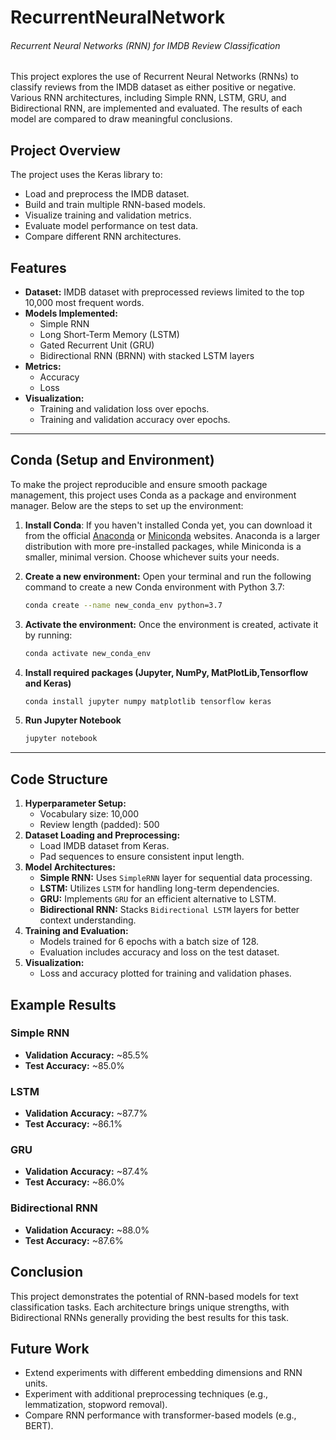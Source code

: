 # RecurrentNeuralNetwork

###### Recurrent Neural Networks (RNN) for IMDB Review Classification

This project explores the use of Recurrent Neural Networks (RNNs) to classify reviews from the IMDB dataset as either positive or negative. Various RNN architectures, including Simple RNN, LSTM, GRU, and Bidirectional RNN, are implemented and evaluated. The results of each model are compared to draw meaningful conclusions.

## Project Overview

The project uses the Keras library to:
- Load and preprocess the IMDB dataset.
- Build and train multiple RNN-based models.
- Visualize training and validation metrics.
- Evaluate model performance on test data.
- Compare different RNN architectures.

## Features

- **Dataset:** IMDB dataset with preprocessed reviews limited to the top 10,000 most frequent words.
- **Models Implemented:**
  - Simple RNN
  - Long Short-Term Memory (LSTM)
  - Gated Recurrent Unit (GRU)
  - Bidirectional RNN (BRNN) with stacked LSTM layers
- **Metrics:**
  - Accuracy
  - Loss
- **Visualization:**
  - Training and validation loss over epochs.
  - Training and validation accuracy over epochs.

---

## Conda (Setup and Environment)

To make the project reproducible and ensure smooth package management, this project uses Conda as a package and environment manager. Below are the steps to set up the environment:


1. **Install Conda**:
If you haven't installed Conda yet, you can download it from the official [Anaconda](https://www.anaconda.com/products/individual) or [Miniconda](https://docs.conda.io/en/latest/miniconda.html) websites. Anaconda is a larger distribution with more pre-installed packages, while Miniconda is a smaller, minimal version. Choose whichever suits your needs.

2. **Create a new environment:** Open your terminal and run the following command to create a new Conda environment with Python 3.7:

    ```bash
    conda create --name new_conda_env python=3.7
    ```

3. **Activate the environment:** Once the environment is created, activate it by running:

    ```bash
    conda activate new_conda_env
    ```

4. **Install required packages (Jupyter, NumPy, MatPlotLib,Tensorflow and Keras)**

    ```bash
    conda install jupyter numpy matplotlib tensorflow keras
    ```

5. **Run Jupyter Notebook**

    ```bash
    jupyter notebook
    ```
---

## Code Structure

1. **Hyperparameter Setup:**
   - Vocabulary size: 10,000
   - Review length (padded): 500
2. **Dataset Loading and Preprocessing:**
   - Load IMDB dataset from Keras.
   - Pad sequences to ensure consistent input length.
3. **Model Architectures:**
   - **Simple RNN:** Uses `SimpleRNN` layer for sequential data processing.
   - **LSTM:** Utilizes `LSTM` for handling long-term dependencies.
   - **GRU:** Implements `GRU` for an efficient alternative to LSTM.
   - **Bidirectional RNN:** Stacks `Bidirectional LSTM` layers for better context understanding.
4. **Training and Evaluation:**
   - Models trained for 6 epochs with a batch size of 128.
   - Evaluation includes accuracy and loss on the test dataset.
5. **Visualization:**
   - Loss and accuracy plotted for training and validation phases.

## Example Results

### Simple RNN
- **Validation Accuracy:** ~85.5%
- **Test Accuracy:** ~85.0%

### LSTM
- **Validation Accuracy:** ~87.7%
- **Test Accuracy:** ~86.1%

### GRU
- **Validation Accuracy:** ~87.4%
- **Test Accuracy:** ~86.0%

### Bidirectional RNN
- **Validation Accuracy:** ~88.0%
- **Test Accuracy:** ~87.6%


## Conclusion

This project demonstrates the potential of RNN-based models for text classification tasks. Each architecture brings unique strengths, with Bidirectional RNNs generally providing the best results for this task.

## Future Work

- Extend experiments with different embedding dimensions and RNN units.
- Experiment with additional preprocessing techniques (e.g., lemmatization, stopword removal).
- Compare RNN performance with transformer-based models (e.g., BERT).